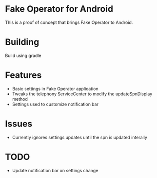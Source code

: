 Fake Operator for Android
=====================

This is a proof of concept that brings Fake Operator to Android.

Building
===
Build using gradle

Features
===
* Basic settings in Fake Operator application
* Tweaks the telephony ServiceCenter to modify the updateSpnDisplay method
* Settings used to customize notification bar

Issues
===
* Currently ignores settings updates until the spn is updated interally

TODO
===
* Update notification bar on settings change

